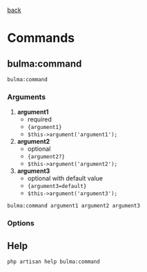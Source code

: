 [back](../index.md)  

# Commands

## bulma:command
```
bulma:command
```

### Arguments

1. **argument1**
    * required  
    * ```{argument1}```  
    * ```$this->argument('argument1');```
2. **argument2**
    * optional  
    * ```{argument2?}```  
    * ```$this->argument('argument2');```
3. **argument3**
   * optional with default value  
   * ```{argument3=default}```  
   * ```$this->argument('argument3');```
   

```
bulma:command argument1 argument2 argument3
```

### Options




## Help

```
php artisan help bulma:command
```